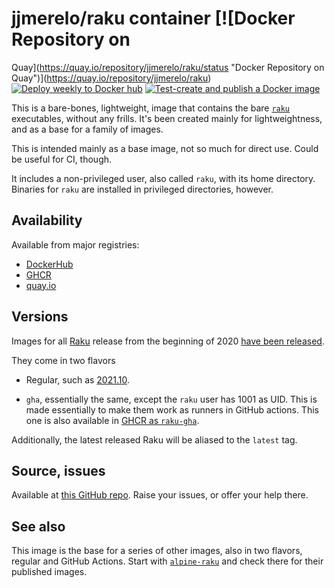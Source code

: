 # jjmerelo/raku container [![Docker Repository on
Quay](https://quay.io/repository/jjmerelo/raku/status "Docker Repository on
Quay")](https://quay.io/repository/jjmerelo/raku) [![Deploy weekly to Docker
hub](https://github.com/JJ/docker-raku/actions/workflows/weekly.yaml/badge.svg)](https://github.com/JJ/docker-raku/actions/workflows/weekly.yaml) [![Test-create and publish a Docker image](https://github.com/JJ/docker-raku/actions/workflows/upload-ghcr.yaml/badge.svg)](https://github.com/JJ/docker-raku/actions/workflows/upload-ghcr.yaml)

This is a bare-bones, lightweight, image that contains the bare
[`raku`](https://raku.org) executables, without any frills. It's been created
mainly for lightweightness, and as a base for a family of images.

This is intended mainly as a base image, not so much for direct use. Could be
useful for CI, though.

It includes a non-privileged user, also called `raku`, with its home
directory. Binaries for `raku` are installed in privileged directories, however.

## Availability

Available from major registries:
* [DockerHub](https://hub.docker.com/r/jjmerelo/raku)
* [GHCR](https://github.com/JJ/docker-raku/pkgs/container/raku)
* [quay.io](https://quay.io/repository/jjmerelo/raku)

## Versions

Images for all [Raku](https://raku.org) release from the beginning of 2020 [have
been released](https://hub.docker.com/r/jjmerelo/raku/tags).

They come in two flavors

* Regular, such as
  [2021.10](https://hub.docker.com/layers/jjmerelo/raku/2021.10/images/sha256-e48fc8148775ca9b81e73271caedb4700c80fff7ee7555363910bd77a8415fa6?context=explore).

* `gha`, essentially the same, except the `raku` user has 1001 as UID. This is
  made essentially to make them work as runners in GitHub actions. This one is
  also available in [GHCR as `raku-gha`](https://github.com/jj/docker-raku/pkgs/container/raku-gha).

Additionally, the latest released Raku will be aliased to the `latest` tag.

## Source, issues

Available at [this GitHub repo](https://github.com/JJ/docker-raku). Raise your
issues, or offer your help there.


## See also

This image is the base for a series of other images, also in two flavors,
regular and GitHub Actions. Start with
[`alpine-raku`](https://github.com/JJ/alpine-raku) and check there for their
published images.
